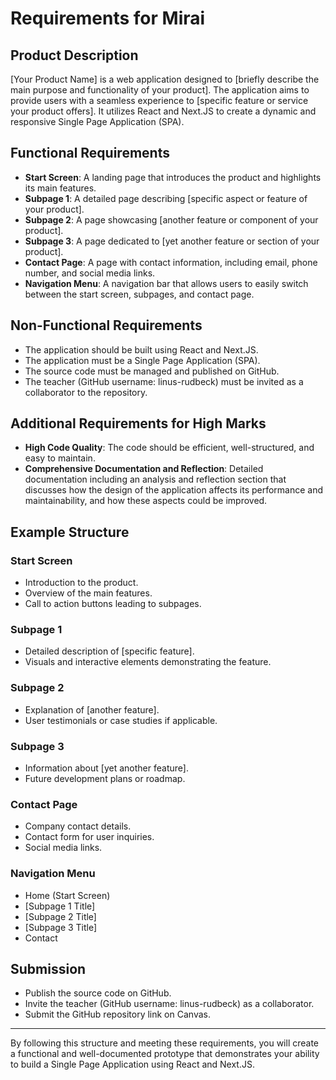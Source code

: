 # Requirements for Mirai

## Product Description

[Your Product Name] is a web application designed to [briefly describe the main purpose and functionality of your product]. The application aims to provide users with a seamless experience to [specific feature or service your product offers]. It utilizes React and Next.JS to create a dynamic and responsive Single Page Application (SPA).

## Functional Requirements

- **Start Screen**: A landing page that introduces the product and highlights its main features.
- **Subpage 1**: A detailed page describing [specific aspect or feature of your product].
- **Subpage 2**: A page showcasing [another feature or component of your product].
- **Subpage 3**: A page dedicated to [yet another feature or section of your product].
- **Contact Page**: A page with contact information, including email, phone number, and social media links.
- **Navigation Menu**: A navigation bar that allows users to easily switch between the start screen, subpages, and contact page.

## Non-Functional Requirements

- The application should be built using React and Next.JS.
- The application must be a Single Page Application (SPA).
- The source code must be managed and published on GitHub.
- The teacher (GitHub username: linus-rudbeck) must be invited as a collaborator to the repository.

## Additional Requirements for High Marks

- **High Code Quality**: The code should be efficient, well-structured, and easy to maintain.
- **Comprehensive Documentation and Reflection**: Detailed documentation including an analysis and reflection section that discusses how the design of the application affects its performance and maintainability, and how these aspects could be improved.

## Example Structure

### Start Screen

- Introduction to the product.
- Overview of the main features.
- Call to action buttons leading to subpages.

### Subpage 1

- Detailed description of [specific feature].
- Visuals and interactive elements demonstrating the feature.

### Subpage 2

- Explanation of [another feature].
- User testimonials or case studies if applicable.

### Subpage 3

- Information about [yet another feature].
- Future development plans or roadmap.

### Contact Page

- Company contact details.
- Contact form for user inquiries.
- Social media links.

### Navigation Menu

- Home (Start Screen)
- [Subpage 1 Title]
- [Subpage 2 Title]
- [Subpage 3 Title]
- Contact

## Submission

- Publish the source code on GitHub.
- Invite the teacher (GitHub username: linus-rudbeck) as a collaborator.
- Submit the GitHub repository link on Canvas.

---

By following this structure and meeting these requirements, you will create a functional and well-documented prototype that demonstrates your ability to build a Single Page Application using React and Next.JS.
